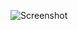 ![Screenshot](https://raw.githubusercontent.com/Cryakl/Ultimate-RAT-Collection/refs/heads/main/KilerRat/KilerRat%20v10.0.0/Screenshot.png)
